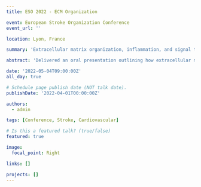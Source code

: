 ```yaml
---
title: ESO 2022 - ECM Organization

event: European Stroke Organization Conference
event_url: ''

location: Lyon, France

summary: 'Extracellular matrix organization, inflammation, and signal transduction processes relate to lower cerebral blood flow in patients with cardiovascular disease (Oral presentation)'

abstract: 'Delivered an oral presentation outlining how extracellular matrix organization, inflammatory activity, and signal transduction pathways correspond to reduced cerebral blood flow in cardiovascular disease during ESO 2022.'

date: '2022-05-04T09:00:00Z'
all_day: true

# Schedule page publish date (NOT talk date).
publishDate: '2022-04-01T00:00:00Z'

authors:
  - admin

tags: [Conference, Stroke, Cardiovascular]

# Is this a featured talk? (true/false)
featured: true

image:
  focal_point: Right

links: []

projects: []
---
```

